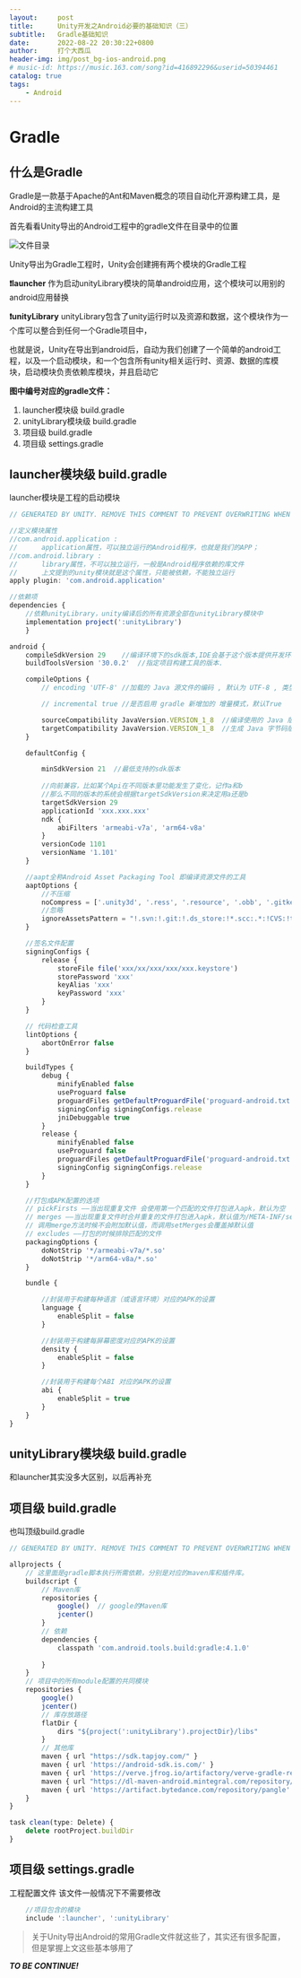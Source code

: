 ```yaml
---
layout:     post
title:      Unity开发之Android必要的基础知识（三）
subtitle:   Gradle基础知识
date:       2022-08-22 20:30:22+0800
author:     打个大西瓜
header-img: img/post_bg-ios-android.png
# music-id: https://music.163.com/song?id=416892296&userid=50394461
catalog: true
tags:
    - Android
---
```


# Gradle
## 什么是Gradle
Gradle是一款基于Apache的Ant和Maven概念的项目自动化开源构建工具，是Android的主流构建工具

首先看看Unity导出的Android工程中的gradle文件在目录中的位置

![文件目录](/img/android-img//android-project.jpg)

Unity导出为Gradle工程时，Unity会创建拥有两个模块的Gradle工程

**❗️launcher**
作为启动unityLibrary模块的简单android应用，这个模块可以用别的android应用替换

**❗️unityLibrary**
unityLibrary包含了unity运行时以及资源和数据，这个模块作为一个库可以整合到任何一个Gradle项目中，

也就是说，Unity在导出到android后，自动为我们创建了一个简单的android工程，以及一个启动模块，和一个包含所有unity相关运行时、资源、数据的库模块，启动模块负责依赖库模块，并且启动它

**图中编号对应的gradle文件：**

1. launcher模块级 build.gradle
2. unityLibrary模块级 build.gradle
3. 项目级 build.gradle
4. 项目级 settings.gradle

## launcher模块级 build.gradle

launcher模块是工程的启动模块
``` js
// GENERATED BY UNITY. REMOVE THIS COMMENT TO PREVENT OVERWRITING WHEN EXPORTING AGAIN

//定义模块属性
//com.android.application : 
//      application属性，可以独立运行的Android程序，也就是我们的APP；
//com.android.library : 
//      library属性，不可以独立运行，一般是Android程序依赖的库文件
//      上文提到的unity模块就是这个属性，只能被依赖，不能独立运行
apply plugin: 'com.android.application'

//依赖项
dependencies {
    //依赖unityLibrary，unity编译后的所有资源全部在unityLibrary模块中
    implementation project(':unityLibrary')
    }

android {
    compileSdkVersion 29    //编译环境下的sdk版本,IDE会基于这个版本提供开发环境的功能
    buildToolsVersion '30.0.2'  //指定项目构建工具的版本.

    compileOptions {
        // encoding 'UTF-8' //加载的 Java 源文件的编码 , 默认为 UTF-8 , 类型为字符串

        // incremental true //是否启用 gradle 新增加的 增量模式，默认True

        sourceCompatibility JavaVersion.VERSION_1_8  //编译使用的 Java 版本 
        targetCompatibility JavaVersion.VERSION_1_8  //生成 Java 字节码版本 
    }

    defaultConfig {

        minSdkVersion 21  //最低支持的sdk版本
        
        //向前兼容，比如某个Api在不同版本里功能发生了变化，记作a和b
        //那么不同的版本的系统会根据targetSdkVersion来决定用a还是b
        targetSdkVersion 29     
        applicationId 'xxx.xxx.xxx'
        ndk {
            abiFilters 'armeabi-v7a', 'arm64-v8a'
        }
        versionCode 1101
        versionName '1.101'
    }

    //aapt全称Android Asset Packaging Tool 即编译资源文件的工具
    aaptOptions {
        //不压缩
        noCompress = ['.unity3d', '.ress', '.resource', '.obb', '.gitkeep']
        //忽略
        ignoreAssetsPattern = "!.svn:!.git:!.ds_store:!*.scc:.*:!CVS:!thumbs.db:!picasa.ini:!*~"
    }

    //签名文件配置
    signingConfigs {
        release {
            storeFile file('xxx/xx/xxx/xxx/xxx.keystore')
            storePassword 'xxx'
            keyAlias 'xxx'
            keyPassword 'xxx'
        }
    }

    // 代码检查工具
    lintOptions {
        abortOnError false
    }

    buildTypes {
        debug {
            minifyEnabled false
            useProguard false
            proguardFiles getDefaultProguardFile('proguard-android.txt')
            signingConfig signingConfigs.release
            jniDebuggable true
        }
        release {
            minifyEnabled false
            useProguard false
            proguardFiles getDefaultProguardFile('proguard-android.txt')
            signingConfig signingConfigs.release
        }
    }

    //打包成APK配置的选项
    // pickFirsts ——当出现重复文件 会使用第一个匹配的文件打包进入apk，默认为空
    // merges ——当出现重复文件时合并重复的文件打包进入apk，默认值为/META-INF/services/**，
    // 调用merge方法时候不会附加默认值，而调用setMerges会覆盖掉默认值
    // excludes ——打包的时候排除匹配的文件
    packagingOptions {
        doNotStrip '*/armeabi-v7a/*.so'
        doNotStrip '*/arm64-v8a/*.so'
    }

    bundle {

        //封装用于构建每种语言（或语言环境）对应的APK的设置
        language {
            enableSplit = false
        }

        //封装用于构建每屏幕密度对应的APK的设置
        density {
            enableSplit = false
        }

        //封装用于构建每个ABI 对应的APK的设置
        abi {
            enableSplit = true
        }
    }
}

```

## unityLibrary模块级 build.gradle
和launcher其实没多大区别，以后再补充 

## 项目级 build.gradle

也叫顶级build.gradle

```js
// GENERATED BY UNITY. REMOVE THIS COMMENT TO PREVENT OVERWRITING WHEN EXPORTING AGAIN

allprojects {
    // 这里面是gradle脚本执行所需依赖，分别是对应的maven库和插件库。
    buildscript {
        // Maven库
        repositories {
            google()  // google的Maven库
            jcenter()
        }
        // 依赖
        dependencies {
            classpath 'com.android.tools.build:gradle:4.1.0'
            
        }
    }
    // 项目中的所有module配置的共同模块
    repositories {
        google()
        jcenter()
        // 库存放路径
        flatDir {
            dirs "${project(':unityLibrary').projectDir}/libs"
        }
        // 其他库
        maven { url "https://sdk.tapjoy.com/" }
        maven { url 'https://android-sdk.is.com/' }
        maven { url 'https://verve.jfrog.io/artifactory/verve-gradle-release' }
        maven { url "https://dl-maven-android.mintegral.com/repository/mbridge_android_sdk_oversea" }
        maven { url 'https://artifact.bytedance.com/repository/pangle' }
    }
}

task clean(type: Delete) {
    delete rootProject.buildDir
}

```

## 项目级 settings.gradle
工程配置文件
该文件一般情况下不需要修改
```js
    //项目包含的模块
    include ':launcher', ':unityLibrary'
```

> 关于Unity导出Android的常用Gradle文件就这些了，其实还有很多配置，但是掌握上文这些基本够用了

***TO BE CONTINUE!***